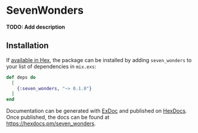 # SevenWonders

**TODO: Add description**

## Installation

If [available in Hex](https://hex.pm/docs/publish), the package can be installed
by adding `seven_wonders` to your list of dependencies in `mix.exs`:

```elixir
def deps do
  [
    {:seven_wonders, "~> 0.1.0"}
  ]
end
```

Documentation can be generated with [ExDoc](https://github.com/elixir-lang/ex_doc)
and published on [HexDocs](https://hexdocs.pm). Once published, the docs can
be found at <https://hexdocs.pm/seven_wonders>.

